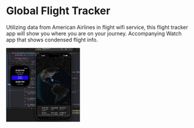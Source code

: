 # Global Flight Tracker

Utilizing data from American Airlines in flight wifi service, this flight tracker app will show you where you are on your journey. Accompanying Watch app that shows condensed flight info. 

<img src="readme-images/FlightTrackerDemo.png" width="200" height="200" />